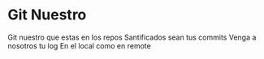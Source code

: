 # Git Nuestro

Git nuestro que estas en los repos
Santificados sean tus commits
Venga a nosotros tu log
En el local como en remote